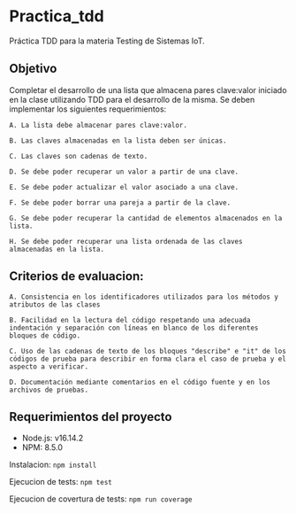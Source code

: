 # Practica_tdd
Práctica TDD para la materia Testing de Sistemas IoT.

## Objetivo 
Completar el desarrollo de una lista que almacena pares clave:valor iniciado en la clase
utilizando TDD para el desarrollo de la misma.
Se deben implementar los siguientes requerimientos:

    A. La lista debe almacenar pares clave:valor.

    B. Las claves almacenadas en la lista deben ser únicas.

    C. Las claves son cadenas de texto.
    
    D. Se debe poder recuperar un valor a partir de una clave.
    
    E. Se debe poder actualizar el valor asociado a una clave.
    
    F. Se debe poder borrar una pareja a partir de la clave.
    
    G. Se debe poder recuperar la cantidad de elementos almacenados en la lista.
    
    H. Se debe poder recuperar una lista ordenada de las claves almacenadas en la lista.

## Criterios de evaluacion:

    A. Consistencia en los identificadores utilizados para los métodos y atributos de las clases

    B. Facilidad en la lectura del código respetando una adecuada indentación y separación con líneas en blanco de los diferentes bloques de código.
    
    C. Uso de las cadenas de texto de los bloques "describe" e "it" de los códigos de prueba para describir en forma clara el caso de prueba y el aspecto a verificar.
    
    D. Documentación mediante comentarios en el código fuente y en los archivos de pruebas.

    

## Requerimientos del proyecto

- Node.js: v16.14.2
- NPM: 8.5.0
    
Instalacion: ``` npm install ```
     
Ejecucion de tests: ``` npm test ```

Ejecucion de covertura de tests: ``` npm run coverage ```
